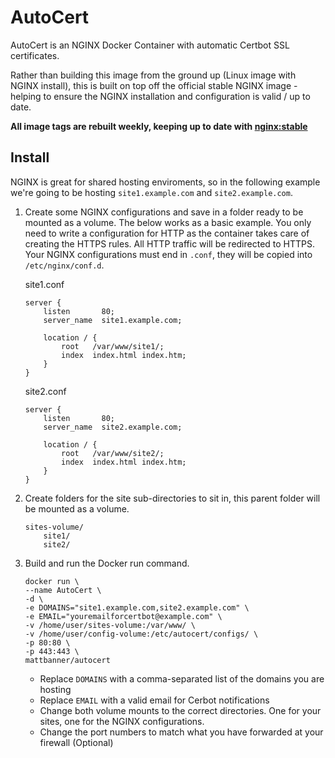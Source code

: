 # AutoCert
AutoCert is an NGINX Docker Container with automatic Certbot SSL certificates.

Rather than building this image from the ground up (Linux image with NGINX install), this is built on top off the official stable NGINX image - helping to ensure the NGINX installation and configuration is valid / up to date.

**All image tags are rebuilt weekly, keeping up to date with [nginx:stable](https://hub.docker.com/_/nginx)**

## Install
NGINX is great for shared hosting enviroments, so in the following example we're going to be hosting `site1.example.com` and `site2.example.com`.

1. Create some NGINX configurations and save in a folder ready to be mounted as a volume. The below works as a basic example. You only need to write a configuration for HTTP as the container takes care of creating the HTTPS rules. All HTTP traffic will be redirected to HTTPS. Your NGINX configurations must end in `.conf`, they will be copied into `/etc/nginx/conf.d`.

    site1.conf
    ```
    server {
        listen       80;
        server_name  site1.example.com;

        location / {
            root   /var/www/site1/;
            index  index.html index.htm;
        }
    }
    ```

    site2.conf
    ```
    server {
        listen       80;
        server_name  site2.example.com;

        location / {
            root   /var/www/site2/;
            index  index.html index.htm;
        }
    }
    ```

2. Create folders for the site sub-directories to sit in, this parent folder will be mounted as a volume.

    ```
    sites-volume/
        site1/
        site2/
    ```

3. Build and run the Docker run command.
    ```
    docker run \
    --name AutoCert \
    -d \
    -e DOMAINS="site1.example.com,site2.example.com" \
    -e EMAIL="youremailforcertbot@example.com" \
    -v /home/user/sites-volume:/var/www/ \
    -v /home/user/config-volume:/etc/autocert/configs/ \
    -p 80:80 \
    -p 443:443 \
    mattbanner/autocert
    ```

    * Replace `DOMAINS` with a comma-separated list of the domains you are hosting
    * Replace `EMAIL` with a valid email for Cerbot notifications
    * Change both volume mounts to the correct directories. One for your sites, one for the NGINX configurations.
    * Change the port numbers to match what you have forwarded at your firewall (Optional)
